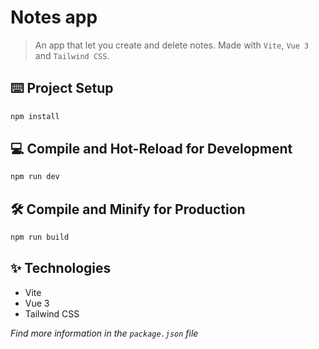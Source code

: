 # Notes app

> An app that let you create and delete notes. Made with `Vite`, `Vue 3` and `Tailwind CSS`.

## ⌨️ Project Setup

```sh
npm install
```

## 💻 Compile and Hot-Reload for Development

```sh
npm run dev
```

## 🛠️ Compile and Minify for Production

```sh
npm run build
```

## ✨ Technologies

- Vite
- Vue 3
- Tailwind CSS

*Find more information in the `package.json` file*